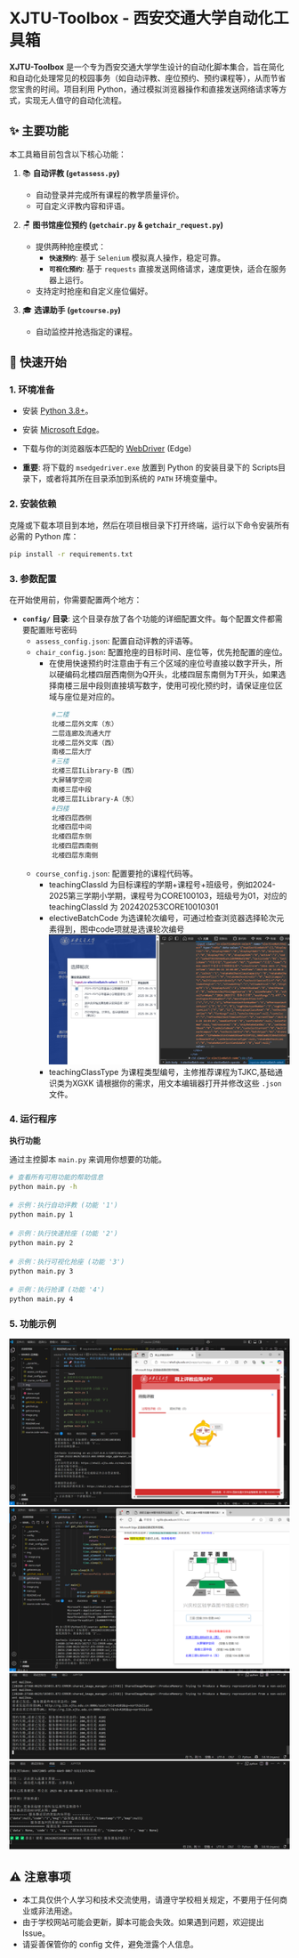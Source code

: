 # XJTU-Toolbox - 西安交通大学自动化工具箱

**XJTU-Toolbox** 是一个专为西安交通大学学生设计的自动化脚本集合，旨在简化和自动化处理常见的校园事务（如自动评教、座位预约、预约课程等），从而节省您宝贵的时间。项目利用 Python，通过模拟浏览器操作和直接发送网络请求等方式，实现无人值守的自动化流程。

## ✨ 主要功能

本工具箱目前包含以下核心功能：

1.  📚 **自动评教 (`getassess.py`)**
    *   自动登录并完成所有课程的教学质量评价。
    *   可自定义评教内容和评语。

2.  🪑 **图书馆座位预约 (`getchair.py` & `getchair_request.py`)**
    *   提供两种抢座模式：
        *   **`快速预约`**: 基于 `Selenium` 模拟真人操作，稳定可靠。
        *   **`可视化预约`**: 基于 `requests` 直接发送网络请求，速度更快，适合在服务器上运行。
    *   支持定时抢座和自定义座位偏好。

3.  🎓 **选课助手 (`getcourse.py`)**
    *   自动监控并抢选指定的课程。


## 🚀 快速开始

### 1. 环境准备

*   安装 [Python 3.8+](https://www.python.org/downloads/)。

*   安装 [Microsoft Edge](https://www.microsoft.com/edge)。

*   下载与你的浏览器版本匹配的 [WebDriver](https://developer.microsoft.com/en-us/microsoft-edge/tools/webdriver/) (Edge) 

*   **重要**: 将下载的 `msedgedriver.exe` 放置到 Python 的安装目录下的 Scripts目录下，或者将其所在目录添加到系统的 `PATH` 环境变量中。

### 2. 安装依赖

克隆或下载本项目到本地，然后在项目根目录下打开终端，运行以下命令安装所有必需的 Python 库：

```bash
pip install -r requirements.txt
```

### 3. 参数配置

在开始使用前，你需要配置两个地方：

*   **`config/` 目录**: 这个目录存放了各个功能的详细配置文件。每个配置文件都需要配置账号密码
    *   `assess_config.json`: 配置自动评教的评语等。
    *   `chair_config.json`: 配置抢座的目标时间、座位等，优先抢配置的座位。
        - 在使用快速预约时注意由于有三个区域的座位号直接以数字开头，所以硬编码北楼四层西南侧为Q开头，北楼四层东南侧为T开头，如果选择南楼三层中段则直接填写数字，使用可视化预约时，请保证座位区域与座位是对应的。
        ```bash
            #二楼
            北楼二层外文库（东）
            二层连廊及流通大厅
            北楼二层外文库（西）
            南楼二层大厅
            #三楼
            北楼三层ILibrary-B（西）
            大屏辅学空间
            南楼三层中段
            北楼三层ILibrary-A（东）
            #四楼
            北楼四层西侧
            北楼四层中间
            北楼四层东侧
            北楼四层西南侧
            北楼四层东南侧
        ```
    *   `course_config.json`: 配置要抢的课程代码等。
        - teachingClassId 为目标课程的学期+课程号+班级号，例如2024-2025第三学期小学期，课程号为CORE100103，班级号为01，对应的 teachingClassId 为 202420253CORE10010301
        - electiveBatchCode 为选课轮次编号，可通过检查浏览器选择轮次元素得到，图中code项就是选课轮次编号![alt text](img/image.png)
        - teachingClassType 为课程类型编号，主修推荐课程为TJKC,基础通识类为XGXK
    请根据你的需求，用文本编辑器打开并修改这些 `.json` 文件。

### 4. 运行程序

**执行功能**

通过主控脚本 `main.py` 来调用你想要的功能。

```bash
# 查看所有可用功能的帮助信息
python main.py -h

# 示例：执行自动评教 (功能 '1')
python main.py 1

# 示例：执行快速抢座 (功能 '2')
python main.py 2

# 示例：执行可视化抢座 (功能 '3')
python main.py 3

# 示例：执行抢课 (功能 '4')
python main.py 4
```

### 5. 功能示例
![1](img/1.png)
![2](img/2.png)
![3](img/3.png)
![4](img/4.png)

## ⚠️ 注意事项

*   本工具仅供个人学习和技术交流使用，请遵守学校相关规定，不要用于任何商业或非法用途。
*   由于学校网站可能会更新，脚本可能会失效。如果遇到问题，欢迎提出 Issue。
*   请妥善保管你的 config 文件，避免泄露个人信息。
